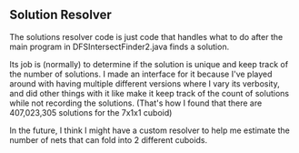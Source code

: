 ## Solution Resolver

The solutions resolver code is just code that handles what to do after the main program in DFSIntersectFinder2.java finds a solution.

Its job is (normally) to determine if the solution is unique and keep track of the number of solutions.
I made an interface for it because I've played around with having multiple different versions where I vary its verbosity, and did other things with it like make it keep track of the count of solutions while not recording the solutions.
(That's how I found that there are 407,023,305 solutions for the 7x1x1 cuboid)

In the future, I think I might have a custom resolver to help me estimate the number of nets that can fold into 2 different cuboids.
